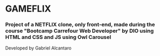 # GAMEFLIX
### Project of a NETFLIX clone, only front-end, made during the course "Bootcamp Carrefour Web Developer" by DIO using HTML and CSS and JS using Owl Carousel

Developed by Gabriel Alcantaro
